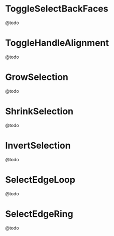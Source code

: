 
# ToggleSelectBackFaces
@todo

# ToggleHandleAlignment
@todo

# GrowSelection
@todo

# ShrinkSelection
@todo

# InvertSelection
@todo

# SelectEdgeLoop
@todo

# SelectEdgeRing
@todo

